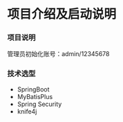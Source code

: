# 项目介绍及启动说明

### 项目说明

管理员初始化账号：admin/12345678

### 技术选型

- SpringBoot
- MyBatisPlus
- Spring Security
- knife4j